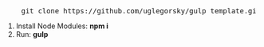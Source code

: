 <pre>
	git clone https://github.com/uglegorsky/gulp_template.git
</pre>

<ol>
	<li>Install Node Modules: <strong>npm i</strong></li>
	<li>Run: <strong>gulp</strong></li>
</ol>
